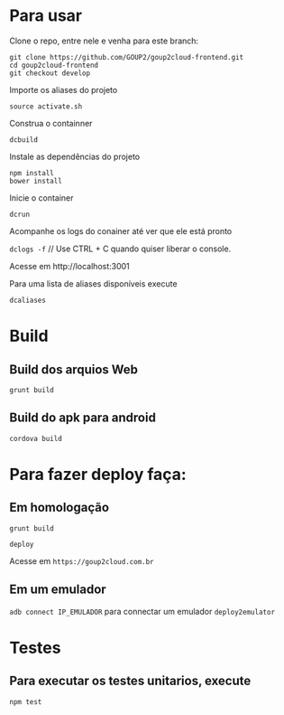 # Para usar #

Clone o repo, entre nele e venha para este branch:

```
git clone https://github.com/GOUP2/goup2cloud-frontend.git
cd goup2cloud-frontend
git checkout develop
```

Importe os aliases do projeto

`source activate.sh`

Construa o containner

`dcbuild`

Instale as dependências do projeto

```
npm install
bower install
```

Inicie o container

`dcrun`

Acompanhe os logs do conainer até ver que ele está pronto

`dclogs -f` // Use CTRL + C quando quiser liberar o console.

Acesse em http://localhost:3001

Para uma lista de aliases disponíveis execute

`dcaliases`

# Build
## Build dos arquios Web
`grunt build`

## Build do apk para android
`cordova build`


# Para fazer deploy faça:
## Em homologação ##
```
grunt build

deploy

```

Acesse em `https://goup2cloud.com.br`

## Em um emulador ##
`adb connect IP_EMULADOR` para connectar um emulador
`deploy2emulator`

# Testes 

## Para executar os testes unitarios, execute
`npm test`
